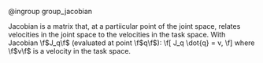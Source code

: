 @ingroup group_jacobian

Jacobian is a matrix that, at a partiicular point of the joint space,
relates velocities in the joint space to the velocities in the task space.
With Jacobian \f$J_q\f$ (evaluated at point \f$q\f$):
\f[
J_q \dot{q} = v,
\f]
where \f$v\f$ is a velocity in the task space.


